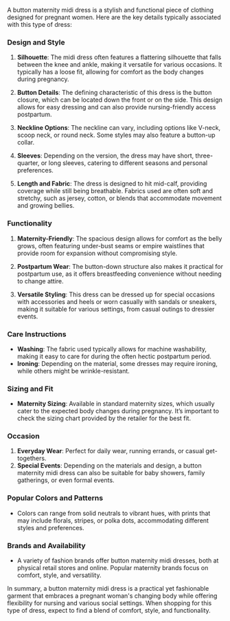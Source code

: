 A button maternity midi dress is a stylish and functional piece of clothing designed for pregnant women. Here are the key details typically associated with this type of dress:

### Design and Style
1. **Silhouette**: The midi dress often features a flattering silhouette that falls between the knee and ankle, making it versatile for various occasions. It typically has a loose fit, allowing for comfort as the body changes during pregnancy.

2. **Button Details**: The defining characteristic of this dress is the button closure, which can be located down the front or on the side. This design allows for easy dressing and can also provide nursing-friendly access postpartum.

3. **Neckline Options**: The neckline can vary, including options like V-neck, scoop neck, or round neck. Some styles may also feature a button-up collar.

4. **Sleeves**: Depending on the version, the dress may have short, three-quarter, or long sleeves, catering to different seasons and personal preferences.

5. **Length and Fabric**: The dress is designed to hit mid-calf, providing coverage while still being breathable. Fabrics used are often soft and stretchy, such as jersey, cotton, or blends that accommodate movement and growing bellies.

### Functionality
1. **Maternity-Friendly**: The spacious design allows for comfort as the belly grows, often featuring under-bust seams or empire waistlines that provide room for expansion without compromising style.

2. **Postpartum Wear**: The button-down structure also makes it practical for postpartum use, as it offers breastfeeding convenience without needing to change attire.

3. **Versatile Styling**: This dress can be dressed up for special occasions with accessories and heels or worn casually with sandals or sneakers, making it suitable for various settings, from casual outings to dressier events.

### Care Instructions
- **Washing**: The fabric used typically allows for machine washability, making it easy to care for during the often hectic postpartum period.
- **Ironing**: Depending on the material, some dresses may require ironing, while others might be wrinkle-resistant.

### Sizing and Fit
- **Maternity Sizing**: Available in standard maternity sizes, which usually cater to the expected body changes during pregnancy. It’s important to check the sizing chart provided by the retailer for the best fit.

### Occasion
1. **Everyday Wear**: Perfect for daily wear, running errands, or casual get-togethers.
2. **Special Events**: Depending on the materials and design, a button maternity midi dress can also be suitable for baby showers, family gatherings, or even formal events.

### Popular Colors and Patterns
- Colors can range from solid neutrals to vibrant hues, with prints that may include florals, stripes, or polka dots, accommodating different styles and preferences.

### Brands and Availability
- A variety of fashion brands offer button maternity midi dresses, both at physical retail stores and online. Popular maternity brands focus on comfort, style, and versatility.

In summary, a button maternity midi dress is a practical yet fashionable garment that embraces a pregnant woman's changing body while offering flexibility for nursing and various social settings. When shopping for this type of dress, expect to find a blend of comfort, style, and functionality.